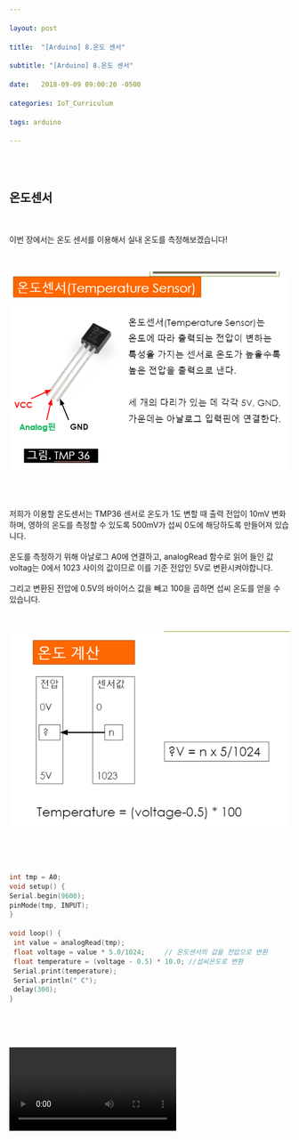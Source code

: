 ```yaml
---

layout: post

title:  "[Arduino] 8.온도 센서"

subtitle: "[Arduino] 8.온도 센서"

date:   2018-09-09 09:00:20 -0500

categories: IoT_Curriculum

tags: arduino

---
```


<br>
<br>

## 온도센서

<br>
<br>
이번 장에서는 온도 센서를 이용해서 실내 온도를 측정해보겠습니다!
<br>
<br>
<br>

![image](/image/Arduino_image/Arduino_image_28.png)

<br>
<br>
<br>
저희가 이용할 온도센서는 TMP36 센서로 온도가 1도 변할 때 출력 전압이 10mV 변화하며, 영하의 온도를 측정할 수 있도록 500mV가 섭씨 0도에 해당하도록 만들어져 있습니다.
<br>
<br>
온도를 측정하기 위해 아날로그 A0에 연결하고, analogRead 함수로 읽어 들인 값 voltag는 0에서 1023 사이의 값이므로 이를 기준 전압인 5V로 변환시켜야합니다.
<br>
<br>
그리고 변환된 전압에 0.5V의 바이어스 값을 빼고 100을 곱하면 섭씨 온도를 얻을 수 있습니다.
<br>
<br>
<br>

![image](/image/Arduino_image/Arduino_image_29.png)

<br>
<br>
<br>

```cpp
int tmp = A0;
void setup() {
Serial.begin(9600);
pinMode(tmp, INPUT);
}

void loop() {
 int value = analogRead(tmp);
 float voltage = value * 5.0/1024;     // 온도센서의 값을 전압으로 변환
 float temperature = (voltage - 0.5) * 10.0; //섭씨온도로 변환
 Serial.print(temperature);
 Serial.println(" C");
 delay(300);
}
```

<br>
<br>
<br>

<video src="/image/Arduino_image/Arduino_video_13.mp4" controls autoplay></video>
